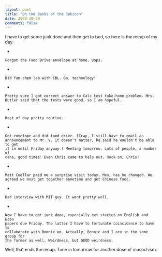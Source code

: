 ```yaml
---
layout: post
title: "On the Banks of the Rubicon"
date: 2003-10-30
comments: false
---
```

I have to get some junk done and then get to bed, so here is the recap of my
day:



    
*   
    
    Forgot the Food Drive envelope at home. Oops.
    
    
*   
    
    Did fun chem lab with CBL. Go, technology!
    
    
*   
    
    Pretty sure I got correct answer to Calc test take-home problem. Mrs.
    Butler said that the tests were good, so I am hopeful.
    
    
*   
    
    Rest of day pretty routine.
    
    
*   
    
    Got envelope and did food drive. (Crap, I still have to email an
    announcement to Mr. V. It doesn't matter, he said he wouldn't be able to get
    it in until Friday anyway.) Meeting tomorrow. Lots of people, a number of
    cans, good times! Even Chris came to help out. Rock on, Chris!
    
    
*   
    
    Matt Cuellar paid me a surprise visit today. Man, has he changed. We
    agreed we must get together sometime and get Chinese food.
    
    
*   
    
    Had interview with MIT guy. It went pretty well.
    
    
*   
    
    Now I have to get junk done, especially get started on English and Econ
    papers due Friday. The latter I have to fortunate coincidence to have to
    collaborate with Bonnie on. Actually, Bonnie and I are in the same group for
    the former as well. Weirdness, but GOOD weirdness.
    
    
    





Well, that ends the recap. Tune in tomorrow for another dose of masochism.
